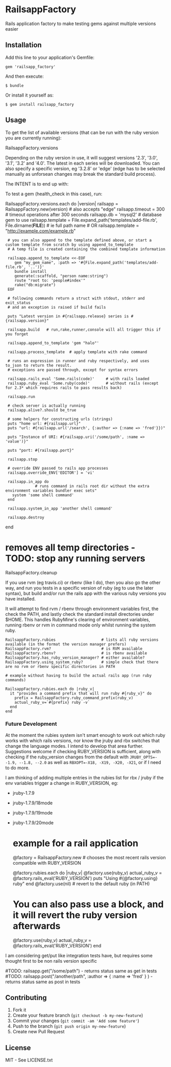 # RailsappFactory

Rails application factory to make testing gems against multiple versions easier

## Installation

Add this line to your application's Gemfile:

    gem 'railsapp_factory'

And then execute:

    $ bundle

Or install it yourself as:

    $ gem install railsapp_factory

## Usage

To get the list of available versions (that can be run with the ruby version you are currently running):

   RailsappFactory.versions

Depending on the ruby version in use, it will suggest versions '2.3', '3.0', '3.1', '3.2' and '4.0'. The latest in each series will be downloaded. You can also specify a specific version, eg '3.2.8' or 'edge' (edge has to be selected manually as unforsean changes may break the standard build process).

The INTENT is to end up with:

To test a gem (health_check in this case), run:

   RailsappFactory.versions.each do |version|
     railsapp = RailsappFactory.new(version)  # also accepts "edge"
     railsapp.timeout = 300  # timeout operations after 300 seconds
     railsapp.db = 'mysql2'   # database gem to use
     railsapp.template = File.expand_path('templates/add-file.rb', File.dirname(__FILE__)) # ie full path name
     # OR
     railsapp.template = "http://example.com/example.rb"

     # you can also append to the template defined above, or start a custom template from scratch by using append_to_template
     # A temp file is created containing the combined template information

     railsapp.append_to_template <<-EOF
        gem "my_gem_name", :path => '#{File.expand_path('templates/add-file.rb', '..')}'
        bundle install
        generate(:scaffold, "person name:string")
        route "root to: 'people#index'"
        rake("db:migrate")
     EOF

     # following commands return a struct with stdout, stderr and exit_status
     # and an exception is raised if build fails

     puts "Latest version in #{railsapp.release} series is #{railsapp.version}"

     railsapp.build   # run,rake,runner,console will all trigger this if you forget

     railsapp.append_to_template 'gem "halo"'

     railsapp.process_template  # apply template with rake command

     # runs an expression in runner and ruby respectively, and uses to_json to return the result.
     # exceptions are passed through, except for syntax errors

     railsapp.rails_eval 'Some.rails(code)'     # with rails loaded
     railsapp.ruby_eval 'Some.ruby(code)'       # without rails (except for 2.3* which requires rails to pass results back)

     railsapp.run

     # check server is actually running
     railsapp.alive?.should be_true

     # some helpers for constructing urls (strings)
     puts "home url: #{railsapp.url}"
     puts "url: #{railsapp.url('/search', {:author => {:name => 'fred'}})"

     puts "Instance of URI: #{railsapp.uri('/some/path', :name => 'value')}"

     puts "port: #{railsapp.port}"

     railsapp.stop

     # override ENV passed to rails app processes
     railsapp.override_ENV['EDITOR'] = 'vi'

     railsapp.in_app do
                 # runs command in rails root dir without the extra environment variables bundler exec sets"
       system 'some shell command'
     end

     railsapp.system_in_app 'another shell command'

     railsapp.destroy
   end

   # removes all temp directories - TODO: stop any running servers
   RailsappFactory.cleanup

If you use rvm (eg travis.ci) or rbenv (like I do), then you also go the other way,
and run you tests in a specific version of ruby (eg to use the later syntax), but build and/or run the rails app
with the various ruby versions you have installed.

It will attempt to find rvm / rbenv through environment variables first, the check the PATH, and lastly check the standard install directories under $HOME.
This handles RubyMine's clearing of environment variables, running rbenv or rvm in command mode only whilst running the system ruby.

    RailsappFactory.rubies                    # lists all ruby versions available (in the format the version manager prefers)
    RailsappFactory.rvm?                      # is RVM available
    RailsappFactory.rbenv?                    # is rbenv available
    RailsappFactory.has_ruby_version_manager? # either available?
    RailsappFactory.using_system_ruby?        # simple check that there are no rvm or rbenv specific directories in PATH

    # example without having to build the actual rails app (run ruby commands)

    RailsappFactory.rubies.each do |ruby_v|
      it "provides a command prefix that will run ruby #{ruby_v}" do
        prefix = RailsappFactory.ruby_command_prefix(ruby_v)
        actual_ruby_v=`#{prefix} ruby -v`
      end
    end

### Future Development

At the moment the rubies system isn't smart enough to work out which ruby works with which rails versions,
nor know the jruby and rbx switches that change the language modes. I intend to develop that area further.
Suggestions welcome if checking RUBY_VERSION is sufficient, along with checking if the ruby_version changes
from the default with `JRUBY_OPTS=--1.9, --1.8, --2.0` as well as `RBXOPT=-X18, -X19, -X20, -X21`,
or if I need to do more.

I am thinking of adding multiple entries in the rubies list for rbx / jruby if the env variables trigger a change in
RUBY_VERSION, eg:
* jruby-1.7.9
* jruby-1.7.9/18mode
* jruby-1.7.9/19mode
* jruby-1.7.9/20mode

    # example for a rail application

    @factory = RailsappFactory.new   # chooses the most recent rails version compatible with RUBY_VERSION

    @factory.rubies.each do |ruby_v|
      @factory.use(ruby_v)
      actual_ruby_v = @factory.rails_eval('RUBY_VERSION')
      puts "Using #{@factory.using} ruby"
    end
    @factory.use(nil)  # revert to the default ruby (in PATH)

    # You can also pass use a block, and it will revert the ruby version afterwards
    @factory.use(ruby_v)
      actual_ruby_v = @factory.rails_eval('RUBY_VERSION')
    end


I am considering get/put like integration tests have, but requires some thought first to be non rails version specific

   #TODO: railsapp.get("/some/path") - returns status same as get in tests
   #TODO: railsapp.post("/another/path", :author => { :name => 'fred' } ) - returns status same as post in tests


## Contributing

1. Fork it
2. Create your feature branch (`git checkout -b my-new-feature`)
3. Commit your changes (`git commit -am 'Add some feature'`)
4. Push to the branch (`git push origin my-new-feature`)
5. Create new Pull Request

## License

MIT - See LICENSE.txt

